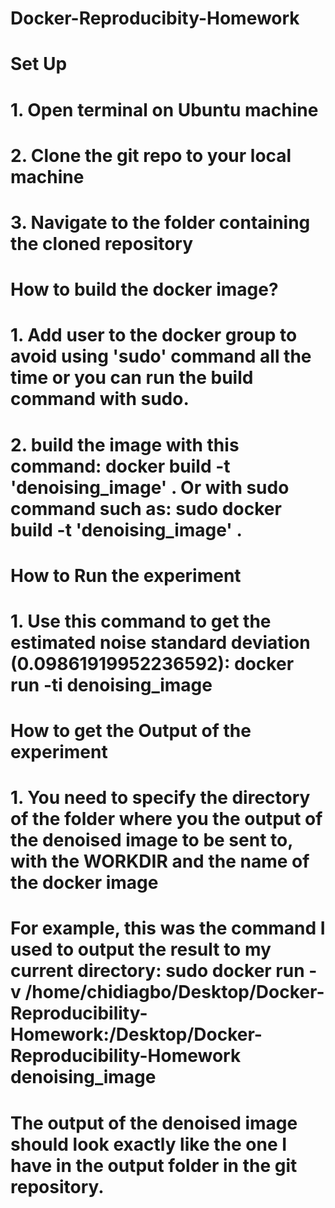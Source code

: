 # Docker-Reproducibity-Homework

# Set Up
# 1. Open terminal on Ubuntu machine
# 2. Clone the git repo to your local machine
# 3. Navigate to the folder containing the cloned repository


# How to build the docker image?
# 1. Add user to the docker group to avoid using 'sudo' command all the time or you can run the build command with sudo.
# 2. build the image with this command: docker build -t 'denoising_image' .  Or with sudo command such as: sudo docker build -t 'denoising_image' .


# How to Run the experiment
# 1. Use this command to get the estimated noise standard deviation (0.09861919952236592): docker run -ti denoising_image 


# How to get the Output of the experiment
# 1. You need to specify the directory of the folder where you the output of the denoised image to be sent to, with the WORKDIR and the name of the docker image
# For example, this was the command I used to output the result to my current directory: sudo docker run -v /home/chidiagbo/Desktop/Docker-Reproducibility-Homework:/Desktop/Docker-Reproducibility-Homework denoising_image


# The output of the denoised image should look exactly like the one I have in the output folder in the git repository.
